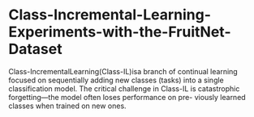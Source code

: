 # Class-Incremental-Learning-Experiments-with-the-FruitNet-Dataset
Class-IncrementalLearning(Class-IL)isa branch of continual learning focused on sequentially adding new classes (tasks) into a single classification model. The critical challenge in Class-IL is catastrophic forgetting—the model often loses performance on pre- viously learned classes when trained on new ones.

